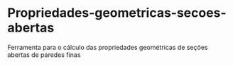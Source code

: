 # Propriedades-geometricas-secoes-abertas
Ferramenta para o cálculo das propriedades geométricas de seções abertas de paredes finas

